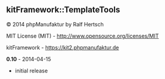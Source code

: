 ## kitFramework::TemplateTools ##

&copy; 2014 phpManufaktur by Ralf Hertsch

MIT License (MIT) - <http://www.opensource.org/licenses/MIT>

kitFramework - <https://kit2.phpmanufaktur.de>

**0.10** - 2014-04-15

* initial release
